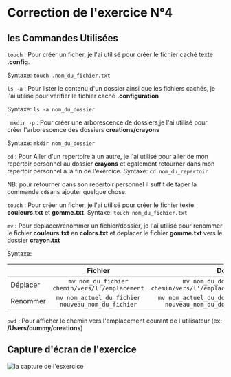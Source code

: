 # Correction de l'exercice N°4

## les Commandes Utilisées

```touch``` : Pour créer un ficher, je l'ai utilisé pour créer le fichier caché texte **.config**.

Syntaxe: ```touch .nom_du_fichier.txt```



```ls -a``` : Pour lister le contenu  d'un dossier ainsi que les fichiers cachés, je l'ai utilisé pour vérifier le fichier caché **.configuration**

Syntaxe: ```ls -a nom_du_dossier```

``` mkdir -p``` : Pour créer une arborescence de dossiers,je l'ai utilisé pour créer l'arborescence des dossiers **creations/crayons**

Syntaxe: ```mkdir nom_du_dossier```

``` cd ``` : Pour Aller d'un repertoire à un autre, je l'ai utilisé pour aller de mon repertoir personnel au dossier **crayons** et egalement retourner dans mon repertoir personnel à la fin de l'exercice.
Syntaxe: ```cd nom_du_repertoir```

NB: pour retourner dans son repertoir personnel il suffit de taper la commande ```cd```sans ajouter quelque chose.


```touch``` : Pour créer un ficher, je l'ai utilisé pour créer le fichier texte **couleurs.txt** et **gomme.txt**.
Syntaxe: ```touch nom_du_fichier.txt ```

```mv``` : Pour deplacer/renommer un fichier/dossier, je l'ai utilisé pour renommer le fichier **couleurs.txt** en **colors.txt** et deplacer le fichier **gomme.txt** vers le dossier **crayon.txt**

Syntaxe: 

|  | Fichier          | Dossier |
| :--------------- |:---------------:| -----:|
| Déplacer  |   ```mv nom_du_fichier  chemin/vers/l'/emplacement```      |  ```mv nom_du_dossier chemin/vers/l'/emplacement```
| Renommer  | ```mv nom_actuel_du_fichier nouveau_nom_du_fichier```             |  ```mv nom_actuel_du_dossier nouveau_nom_du_dossier```  |


```pwd``` : Pour afficher le chemin vers l'emplacement courant de l'utilisateur (ex: **/Users/oummy/creations**)


## Capture d'écran de l'exercice

![la capture de l'esxercice](capture_exercice4.png)